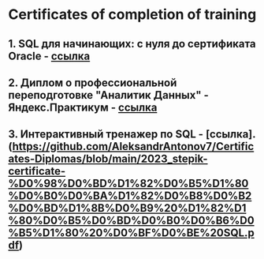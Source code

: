 # Certificates of completion of training
## 1. SQL для начинающих: с нуля до сертификата Oracle - [ссылка](https://github.com/AleksandrAntonov7/Certificates-Diplomas/blob/main/sql_certificate_2021.pdf)
## 2. Диплом о профессиональной переподготовке "Аналитик Данных" - Яндекс.Практикум - [ссылка](https://github.com/AleksandrAntonov7/Certificates-Diplomas/blob/main/%D0%90%D0%BD%D1%82%D0%BE%D0%BD%D0%BE%D0%B2%20%D0%90%D0%BB%D0%B5%D0%BA%D1%81%D0%B0%D0%BD%D0%B4%D1%80%20%D0%90%D0%BB%D0%B5%D0%BA%D1%81%D0%B0%D0%BD%D0%B4%D1%80%D0%BE%D0%B2%D0%B8%D1%87_20222%D0%A6%D0%9F%D0%94%D0%9000050_RU.pdf)
## 3. Интерактивный тренажер по SQL - [ссылка].(https://github.com/AleksandrAntonov7/Certificates-Diplomas/blob/main/2023_stepik-certificate-%D0%98%D0%BD%D1%82%D0%B5%D1%80%D0%B0%D0%BA%D1%82%D0%B8%D0%B2%D0%BD%D1%8B%D0%B9%20%D1%82%D1%80%D0%B5%D0%BD%D0%B0%D0%B6%D0%B5%D1%80%20%D0%BF%D0%BE%20SQL.pdf)
